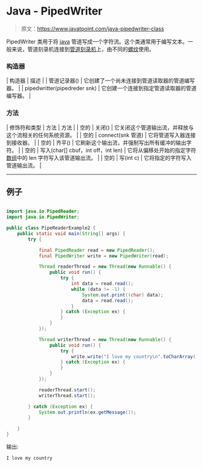 # Java - PipedWriter

> 原文：<https://www.javatpoint.com/java-pipedwriter-class>

PipedWriter 类用于将 [java](java-tutorial) 管道写成一个字符流。这个类通常用于编写文本。一般来说，管道刻录机连接到[管道刻录机](java-pipedreader-class)上，由不同的[螺纹](creating-thread)使用。

### 构造器

| 构造器 | 描述 |
| 管道记录器() | 它创建了一个尚未连接到管道读取器的管道编写器。 |
| pipedwritter(pipedreder snk) | 它创建一个连接到指定管道读取器的管道编写器。 |

### 方法

| 修饰符和类型 | 方法 | 方法 |
| 空的 | 关闭() | 它关闭这个管道输出流，并释放与这个流相关的任何系统资源。 |
| 空的 | connect(snk 管道) | 它将管道写入器连接到接收器。 |
| 空的 | 齐平() | 它刷新这个输出流，并强制写出所有缓冲的输出字符。 |
| 空的 | 写入(char[] cbuf，int off，int len) | 它将从偏移处开始的指定字符[数组](array-in-java)中的 len 字符写入该管道输出流。 |
| 空的 | 写(int c) | 它将指定的字符写入管道输出流。 |

* * *

## 例子

```java

import java.io.PipedReader;
import java.io.PipedWriter;

public class PipeReaderExample2 {
	public static void main(String[] args) {
		try {

			final PipedReader read = new PipedReader();
			final PipedWriter write = new PipedWriter(read);

			Thread readerThread = new Thread(new Runnable() {
				public void run() {
					try {
						int data = read.read();
						while (data != -1) {
							System.out.print((char) data);
							data = read.read();
						}
					} catch (Exception ex) {
					}
				}
			});

			Thread writerThread = new Thread(new Runnable() {
				public void run() {
					try {
						write.write("I love my country\n".toCharArray());
					} catch (Exception ex) {
					}
				}
			});

			readerThread.start();
			writerThread.start();

		} catch (Exception ex) {
			System.out.println(ex.getMessage());
		}

	}
}

```

输出:

```java
I love my country

```